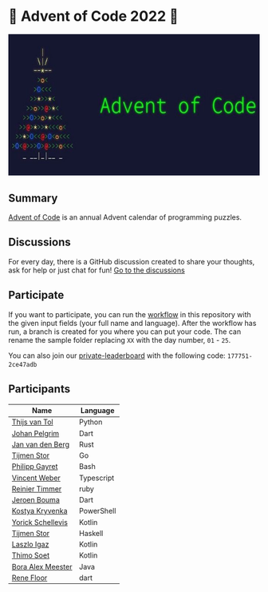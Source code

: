 # 🎄 Advent of Code 2022 🎄

![AoC2022 logo](header.jpeg)

## Summary

[Advent of Code](http://adventofcode.com/) is an annual Advent calendar of programming puzzles.

## Discussions
For every day, there is a GitHub discussion created to share your thoughts, ask for help or just chat for fun!
[Go to the discussions](https://github.com/RoyalAholdDelhaize/adventofcode-2022/discussions)

## Participate

If you want to participate, you can run the [workflow](https://github.com/RoyalAholdDelhaize/adventofcode-2022/actions/workflows/add-participant.yml) in this repository with the given input fields (your full name and language). After the workflow has run, a branch is created for you where you can put your code.
The can rename the sample folder replacing `XX` with the day number, `01` - `25`.

You can also join our [private-leaderboard](https://adventofcode.com/2022/leaderboard/private) with the following code: `177751-2ce47adb`

## Participants

| Name | Language |
| ---- | -------- |
[Thijs van Tol](https://github.com/RoyalAholdDelhaize/adventofcode-2022/tree/thijsvtol/Python) | Python |
[Johan Pelgrim](https://github.com/RoyalAholdDelhaize/adventofcode-2022/tree/jpelgrim/Dart) | Dart |
[Jan van den Berg](https://github.com/RoyalAholdDelhaize/adventofcode-2022/tree/koozz/rust) | Rust |
[Tijmen Stor](https://github.com/RoyalAholdDelhaize/adventofcode-2022/tree/Tijmen34/Go) | Go |
[Philipp Gayret](https://github.com/RoyalAholdDelhaize/adventofcode-2022/tree/SkPhilipp/Bash) | Bash |
[Vincent Weber](https://github.com/RoyalAholdDelhaize/adventofcode-2022/tree/vweber/Typescript) | Typescript |
[Reinier Timmer](https://github.com/RoyalAholdDelhaize/adventofcode-2022/tree/reiniertimmer/ruby) | ruby |
[Jeroen Bouma](https://github.com/RoyalAholdDelhaize/adventofcode-2022/tree/jeroenboumareturns/Dart) | Dart |
[Kostya Kryvenka](https://github.com/RoyalAholdDelhaize/adventofcode-2022/tree/kstkrv/PowerShell) | PowerShell |
[Yorick Schellevis](https://github.com/RoyalAholdDelhaize/adventofcode-2022/tree/KingToadz/Kotlin) | Kotlin |
[Tijmen Stor](https://github.com/RoyalAholdDelhaize/adventofcode-2022/tree/Tijmen34/Haskell) | Haskell |
[Laszlo Igaz](https://github.com/RoyalAholdDelhaize/adventofcode-2022/tree/laszlo-igaz-ah/Kotlin) | Kotlin |
[Thimo Soet](https://github.com/RoyalAholdDelhaize/adventofcode-2022/tree/tsoetje/Kotlin) | Kotlin |
[Bora Alex Meester](https://github.com/RoyalAholdDelhaize/adventofcode-2022/tree/Boramenxl/Java) | Java |
[Rene Floor](https://github.com/RoyalAholdDelhaize/adventofcode-2022/tree/renefloor/dart) | dart |
